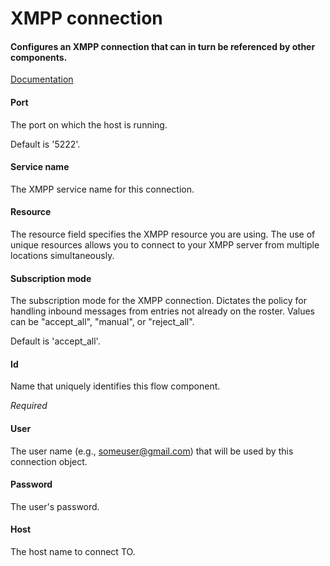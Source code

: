 # XMPP connection
#### Configures an XMPP connection that can in turn be referenced by other components.
<a href="http://docs.spring.io/spring-integration/docs/2.1.x/reference/html/xmpp.html#xmpp-connection" target="_blank">Documentation</a>


#### Port
The port on which the host is running.

Default is '5222'.

#### Service name
The XMPP service name for this connection.

#### Resource
The resource field specifies the XMPP resource you are using. The use of unique resources allows you to connect to your XMPP server from multiple locations simultaneously.

#### Subscription mode
The subscription mode for the XMPP connection. Dictates the policy for handling inbound messages from entries not already on the roster. Values can be "accept_all", "manual", or "reject_all".

Default is 'accept_all'.

#### Id
Name that uniquely identifies this flow component.

<i>Required</i>

#### User
The user name (e.g., someuser@gmail.com) that will be used by this connection object.

#### Password
The user's password.

#### Host
The host name to connect TO.

